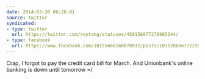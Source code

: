 ```yaml
---
date: 2014-03-30 06:26:01
source: twitter
syndicated:
- type: twitter
  url: https://twitter.com/roytang/statuses/450156977276985344/
- type: facebook
  url: https://www.facebook.com/10155666240078912/posts/10152866677223912
---
```


Crap, I forgot to pay the credit card bill for March. And Unionbank's online banking is down until tomorrow =/